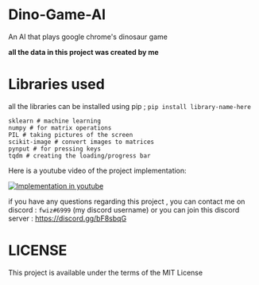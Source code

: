# Dino-Game-AI
An AI that plays google chrome's dinosaur game

**all the data in this project was created by me**

# Libraries used 

all the libraries can be installed using pip ; `pip install library-name-here`
```
sklearn # machine learning
numpy # for matrix operations
PIL # taking pictures of the screen
scikit-image # convert images to matrices
pynput # for pressing keys
tqdm # creating the loading/progress bar
```
Here is a youtube video of the project implementation:

[![Implementation in youtube](https://img.youtube.com/vi/4DiJlLPI7_M/0.jpg)](https://www.youtube.com/watch?v=4DiJlLPI7_M)


if you have any questions regarding this project , you can contact me on discord : `fwiz#6999` (my discord username)
or you can join this discord server : https://discord.gg/bF8sbqG

# LICENSE

This project is available under the terms of the MIT License

